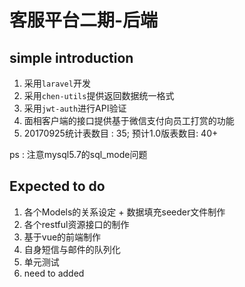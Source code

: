 # 客服平台二期-后端

## simple introduction
1. 采用`laravel`开发
2. 采用`chen-utils`提供返回数据统一格式
3. 采用`jwt-auth`进行API验证 
4. 面相客户端的接口提供基于微信支付向员工打赏的功能
5. 20170925统计表数目 : 35; 预计1.0版表数目: 40+

ps : 注意mysql5.7的sql_mode问题
## Expected to do
1. 各个Models的关系设定 + 数据填充seeder文件制作
2. 各个restful资源接口的制作
3. 基于vue的前端制作
4. 自身短信与邮件的队列化
5. 单元测试
6. need to added